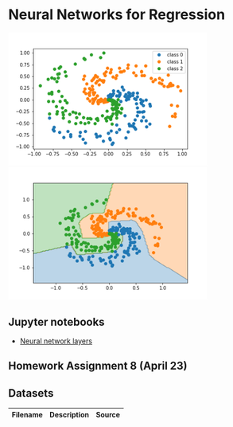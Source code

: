# Neural Networks for Regression

<img src="spirals.png"  width = "400"> <img src="spirals-regions.png"  width = "400">

## Jupyter notebooks
- [Neural network layers]()

## Homework Assignment 8 (April 23)



## Datasets
Filename | Description |  Source
--- | --- |  --- 
